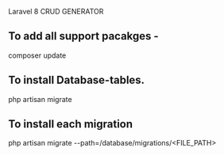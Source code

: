 Laravel 8 CRUD GENERATOR


To add all support pacakges - 
---
composer update

To install Database-tables.
---
php artisan migrate

To install each migration
---
php artisan migrate --path=/database/migrations/<FILE_PATH>